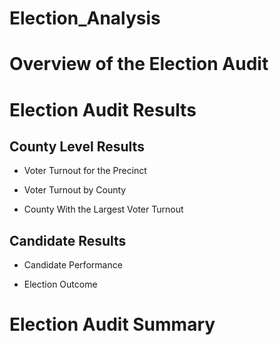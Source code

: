 # Election_Analysis

# Overview of the Election Audit


# Election Audit Results

## County Level Results

- Voter Turnout for the Precinct

- Voter Turnout by County

- County With the Largest Voter Turnout

## Candidate Results

- Candidate Performance

- Election Outcome

# Election Audit Summary
